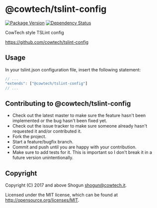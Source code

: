 # @cowtech/tslint-config

[![Package Version](https://badge.fury.io/js/%40cowtech%2Ftslint-config.svg)](https://badge.fury.io/js/%40cowtech%2Ftslint-config)
[![Dependency Status](https://gemnasium.com/badges/github.com/cowtech/tslint-config.svg)](https://gemnasium.com/github.com/cowtech/tslint-config)

CowTech style TSLint config

https://github.com/cowtech/tslint-config

## Usage

In your tslint.json configuration file, insert the following statement:

```typescript
// ...
"extends": ["@cowtech/tslint-config"]
// ...
```

## Contributing to @cowtech/tslint-config

* Check out the latest master to make sure the feature hasn't been implemented or the bug hasn't been fixed yet.
* Check out the issue tracker to make sure someone already hasn't requested it and/or contributed it.
* Fork the project.
* Start a feature/bugfix branch.
* Commit and push until you are happy with your contribution.
* Make sure to add tests for it. This is important so I don't break it in a future version unintentionally.

## Copyright

Copyright (C) 2017 and above Shogun <shogun@cowtech.it>.

Licensed under the MIT license, which can be found at http://opensource.org/licenses/MIT.
